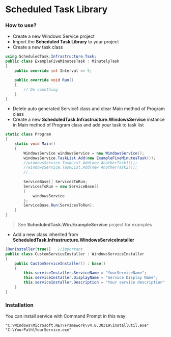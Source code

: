 # Scheduled Task Library


### How to use?

- Create a new Windows Service project
- Import the **Scheduled Task Library** to your project
- Create a new task class 
  

```csharp
using ScheduledTask.Infrastructure.Task;
public class ExampleFiveMinutesTask : MinutelyTask
{
    public override int Interval => 5;

    public override void Run()
    {
        // Do something
    }
}
```

- Delete auto generated Service1 class and clear Main method of Program class
- Create a new **ScheduledTask.Infrastructure.WindowsService** instance in Main method of Program class and add your task to task list

```csharp
static class Program
{
    static void Main()
    {
        WindowsService windowsService = new WindowsService();
        windowsService.TaskList.Add(new ExampleFiveMinutesTask());
        //windowsService.TaskList.Add(new AnotherTask1());
        //windowsService.TaskList.Add(new AnotherTask2());
        //...
        
        ServiceBase[] ServicesToRun;
        ServicesToRun = new ServiceBase[]
        {
            windowsService
        };
        ServiceBase.Run(ServicesToRun);
    }
}
```

> See **ScheduledTask.Win.ExampleService** project for examples

- Add a new class inherited from **ScheduledTask.Infrastructure.WindowsServiceInstaller** 

```csharp
[RunInstaller(true)]   //Important
public class CustomServiceInstaller : WindowsServiceInstaller
{
    public CustomServiceInstaller() : base()
    {
        this.serviceInstaller.ServiceName = "YourServiceName";
        this.serviceInstaller.DisplayName = "Service Display Name";
        this.serviceInstaller.Description = "Your service description";
    }
}
```


### Installation

You can install service with Command Prompt in this way:

```
"C:\Windows\Microsoft.NET\Framework\v4.0.30319\installutil.exe" "C:\YourPath\YourService.exe"
```
